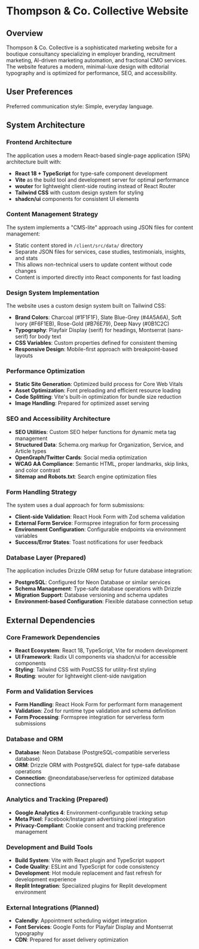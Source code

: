 # Thompson & Co. Collective Website

## Overview

Thompson & Co. Collective is a sophisticated marketing website for a boutique consultancy specializing in employer branding, recruitment marketing, AI-driven marketing automation, and fractional CMO services. The website features a modern, minimal-luxe design with editorial typography and is optimized for performance, SEO, and accessibility.

## User Preferences

Preferred communication style: Simple, everyday language.

## System Architecture

### Frontend Architecture
The application uses a modern React-based single-page application (SPA) architecture built with:
- **React 18 + TypeScript** for type-safe component development
- **Vite** as the build tool and development server for optimal performance
- **wouter** for lightweight client-side routing instead of React Router
- **Tailwind CSS** with custom design system for styling
- **shadcn/ui** components for consistent UI elements

### Content Management Strategy
The system implements a "CMS-lite" approach using JSON files for content management:
- Static content stored in `/client/src/data/` directory
- Separate JSON files for services, case studies, testimonials, insights, and stats
- This allows non-technical users to update content without code changes
- Content is imported directly into React components for fast loading

### Design System Implementation
The website uses a custom design system built on Tailwind CSS:
- **Brand Colors**: Charcoal (#1F1F1F), Slate Blue-Grey (#4A5A6A), Soft Ivory (#F6F1EB), Rose-Gold (#B76E79), Deep Navy (#0B1C2C)
- **Typography**: Playfair Display (serif) for headings, Montserrat (sans-serif) for body text
- **CSS Variables**: Custom properties defined for consistent theming
- **Responsive Design**: Mobile-first approach with breakpoint-based layouts

### Performance Optimization
- **Static Site Generation**: Optimized build process for Core Web Vitals
- **Asset Optimization**: Font preloading and efficient resource loading
- **Code Splitting**: Vite's built-in optimization for bundle size reduction
- **Image Handling**: Prepared for optimized asset serving

### SEO and Accessibility Architecture
- **SEO Utilities**: Custom SEO helper functions for dynamic meta tag management
- **Structured Data**: Schema.org markup for Organization, Service, and Article types
- **OpenGraph/Twitter Cards**: Social media optimization
- **WCAG AA Compliance**: Semantic HTML, proper landmarks, skip links, and color contrast
- **Sitemap and Robots.txt**: Search engine optimization files

### Form Handling Strategy
The system uses a dual approach for form submissions:
- **Client-side Validation**: React Hook Form with Zod schema validation
- **External Form Service**: Formspree integration for form processing
- **Environment Configuration**: Configurable endpoints via environment variables
- **Success/Error States**: Toast notifications for user feedback

### Database Layer (Prepared)
The application includes Drizzle ORM setup for future database integration:
- **PostgreSQL**: Configured for Neon Database or similar services
- **Schema Management**: Type-safe database operations with Drizzle
- **Migration Support**: Database versioning and schema updates
- **Environment-based Configuration**: Flexible database connection setup

## External Dependencies

### Core Framework Dependencies
- **React Ecosystem**: React 18, TypeScript, Vite for modern development
- **UI Framework**: Radix UI components via shadcn/ui for accessible components
- **Styling**: Tailwind CSS with PostCSS for utility-first styling
- **Routing**: wouter for lightweight client-side navigation

### Form and Validation Services
- **Form Handling**: React Hook Form for performant form management
- **Validation**: Zod for runtime type validation and schema definition
- **Form Processing**: Formspree integration for serverless form submissions

### Database and ORM
- **Database**: Neon Database (PostgreSQL-compatible serverless database)
- **ORM**: Drizzle ORM with PostgreSQL dialect for type-safe database operations
- **Connection**: @neondatabase/serverless for optimized database connections

### Analytics and Tracking (Prepared)
- **Google Analytics 4**: Environment-configurable tracking setup
- **Meta Pixel**: Facebook/Instagram advertising pixel integration
- **Privacy-Compliant**: Cookie consent and tracking preference management

### Development and Build Tools
- **Build System**: Vite with React plugin and TypeScript support
- **Code Quality**: ESLint and TypeScript for code consistency
- **Development**: Hot module replacement and fast refresh for development experience
- **Replit Integration**: Specialized plugins for Replit development environment

### External Integrations (Planned)
- **Calendly**: Appointment scheduling widget integration
- **Font Services**: Google Fonts for Playfair Display and Montserrat typography
- **CDN**: Prepared for asset delivery optimization